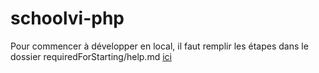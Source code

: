 # schoolvi-php

Pour commencer à développer en local, il faut remplir les étapes dans le dossier requiredForStarting/help.md <a href="https://github.com/arnaudskovich2/schoolvi-php/tree/main/requiredForStarting/help.md">ici</a>
